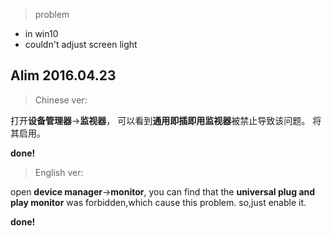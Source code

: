 
> problem

* in win10
* couldn't adjust screen light

Alim 2016.04.23
---

> Chinese ver:

打开**设备管理器**->**监视器**，
可以看到**通用即插即用监视器**被禁止导致该问题。
将其启用。

**done!**

> English ver:

open **device manager**->**monitor**,
you can find that the **universal plug and play monitor** was forbidden,which cause this problem.
so,just enable it.

**done!**